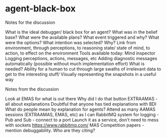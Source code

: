 # agent-black-box

Notes for the discussion

What is the ideal debugger/ black box for an agent?
What was in the belief base?
What were the available plans?
What event triggered and why?
What were the options? What intention was selected? Why?
Link from environment, through perceptions, to reasoning state/ state of mind, to action, to effect on the environment
Tools available today:
Mind inspector
Logging perceptions, actions, messages, etc
Adding diagnostic messages automatically (possible without much implementation effort)
What is needed?
Ability for a human to cut through large swaths of irrelevant data to get to the interesting stuff/
Visually representing the snapshots in a useful way
 

Notes from the discussion

Look at EMAS for what is out there
Why did I do that button
EXTRAAMAS - all about explanations
Doubtful that anyone has tied explanations with BDI
What do people mean by explanation for agents?
Attend as many AAMAS sessions (EXTRAAMAS, EMAS, etc) as I can
RabbitMQ system for logging - Pub and Sub - connect to a port
Launch it as a service, don't need to mess with sockets
https://www.rabbitmq.com/
MAS Competition papers - mention debuggability. Who are they citing?
